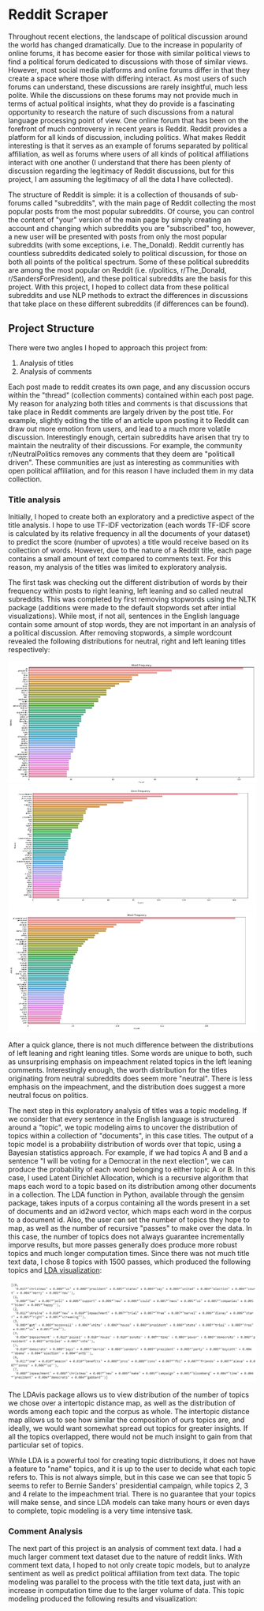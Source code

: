 # Reddit Scraper
Throughout recent elections, the landscape of political discussion around the world has changed dramatically. Due to the increase in popularity of online forums, it has become easier for those with similar political views to find a political forum dedicated to discussions with those of similar views. However, most social media platforms and online forums differ in that they create a space where those with differing interact. As most users of such forums can understand, these discussions are rarely insightful, much less polite. While the discussions on these forums may not provide much in terms of actual political insights, what they do provide is a fascinating opportunity to research the nature of such discussions from a natural language processing point of view. One online forum that has been on the forefront of much controversy in recent years is Reddit. Reddit provides a platform for all kinds of discussion, including politics. What makes Reddit interesting is that it serves as an example of forums separated by political affiliation, as well as forums where users of all kinds of political affiliations interact with one another (I understand that there has been plenty of discussion regarding the legitimacy of Reddit discussions, but for this project, I am assuming the legitimacy of all the data I have collected). 

The structure of Reddit is simple: it is a collection of thousands of sub-forums called "subreddits", with the main page of Reddit collecting the most popular posts from the most popular subreddits. Of course, you can control the content of "your" version of the main page by simply creating an account and changing which subreddits you are "subscribed" too, however, a new user will be presented with posts from only the most popular subreddits (with some exceptions, i.e. The_Donald). Reddit currently has countless subreddits dedicated solely to political discussion, for those on both all points of the political spectrum. Some of these political subreddits are among the most popular on Reddit (i.e. r/politics, r/The_Donald, r/SandersForPresident), and these political subreddits are the basis for this project. With this project, I hoped to collect data from these political subreddits and use NLP methods to extract the differences in discussions that take place on these different subreddits (if differences can be found). 


## Project Structure
There were two angles I hoped to approach this project from:

  1. Analysis of titles
  2. Analysis of comments
  
Each post made to reddit creates its own page, and any discussion occurs within the "thread" (collection comments) contained within each post page. My reason for analyzing both titles and comments is that discussions that take place in Reddit comments are largely driven by the post title. For example, slightly editing the title of an article upon posting it to Reddit can draw out more emotion from users, and lead to a much more volatile discussion. Interestingly enough, certain subreddits have arisen that try to maintain the neutrality of their discussions. For example, the community r/NeutralPolitics removes any comments that they deem are "politicall driven". These communities are just as interesting as communities with open political affiliation, and for this reason I have included them in my data collection.


### Title analysis
Initially, I hoped to create both an exploratory and a predictive aspect of the title analysis. I hope to use TF-IDF vectorization (each words TF-IDF score is calculated by its relative frequency in all the documents of your dataset) to predict the score (number of upvotes) a title would receive based on its collection of words. However, due to the nature of a Reddit title, each page contains a small amount of text compared to comments text. For this reason, my analysis of the titles was limited to exploratory analysis.

The first task was checking out the different distribution of words by their frequency within posts to right leaning, left leaning and so called neutral subreddits. This was completed by first removing stopwords using the NLTK package (additions were made to the default stopwords set after intial visualizations). While most, if not all, sentences in the English language contain some amount of stop words, they are not important in an analysis of a political discussion. After removing stopwords, a simple wordcount revealed the following distributions for neutral, right and left leaning titles respectively:

![alt_text](images/n_title_wc.PNG "Neutral Titles") ![alt_text](images/r_title_wc.PNG "Right Titles") ![alt_text](images/l_title_wc.PNG "Left Titles")

After a quick glance, there is not much difference between the distributions of left leaning and right leaning titles. Some words are unique to both, such as unsurprising emphasis on impeachment related topics in the left leaning comments. Interestingly enough, the worth distribution for the titles originating from neutral subreddits does seem more "neutral". There is less emphasis on the impeachment, and the distribution does suggest a more neutral focus on politics. 

The next step in this exploratory analysis of titles was a topic modeling. If we consider that every sentence in the English language is structured around a "topic", we topic modeling aims to uncover the distribution of topics within a collection of "documents", in this case titles. The output of a topic model is a probability distribution of words over that topic, using a Bayesian statistics approach. For example, if we had topics A and B and a sentence "I will be voting for a Democrat in the next election", we can produce the probability of each word belonging to either topic A or B. In this case, I used Latent Dirichlet Allocation, which is a recursive algorithm that maps each word to a topic based on its distribution among other documents in a collection. The LDA function in Python, available through the gensim package, takes inputs of a corpus containing all the words present in a set of documents and an id2word vector, which maps each word in the corpus to a document id. Also, the user can set the number of topics they hope to map, as well as the number of recursive "passes" to make over the data. In this case, the number of topics does not always guarantee incrementally imporve results, but more passes generally does produce more robust topics and much longer computation times. Since there was not much title text data, I chose 8 topics with 1500 passes, which produced the following topics and [LDA visualization](https://htmlpreview.github.io/?https://github.com/alexilyin1/reddit_scraper/blob/master/lda_titles_output.html):

![alt_text](images/titles_lda.PNG)

The LDAvis package allows us to view distribution of the number of topics we chose over a intertopic distance map, as well as the distribution of words among each topic and the corpus as whole. The intertopic distance map allows us to see how similar the composition of ours topics are, and ideally, we would want somewhat spread out topics for greater insights. If all the topics overlapped, there would not be much insight to gain from that particular set of topics. 

While LDA is a powerful tool for creating topic distributions, it does not have a feature to "name" topics, and it is up to the user to decide what each topic refers to. This is not always simple, but in this case we can see that topic 5 seems to refer to Bernie Sanders' presidential campaign, while topics 2, 3 and 4 relate to the impeachment trial. There is no guarantee that your topics will make sense, and since LDA models can take many hours or even days to complete, topic modeling is a very time intensive task.


### Comment Analysis
The next part of this project is an analysis of comment text data. I had a much larger comment text dataset due to the nature of reddit links. With comment text data, I hoped to not only create topic models, but to analyze sentiment as well as predict political affiliation from text data. The topic modeling was parallel to the process with the title text data, just with an increase in computation time due to the larger volume of data. This topic modeling produced the following results and visualization:


